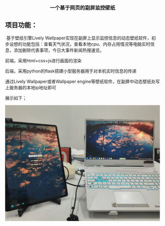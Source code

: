 ### <div align="center">一个基于网页的副屏监控壁纸</div>

## 项目功能：

​	基于壁纸引擎Lively Wallpaper实现在副屏上显示监控信息的动态壁纸软件，初步设想的功能包括：查看天气状况，查看本地cpu、内存占用情况等电脑实时信息，添加删除代表事项，今日大事件新闻热搜速览。

前端，采用html+css+js进行画面的渲染

后端，采用python的flask搭建小型服务器用于对本机实时信息的传递

通过Lively Wallpaper或者Wallpaper engine等壁纸软件，在副屏中动态壁纸处写上服务器的本地ip地址即可

展示如下；

![展示图片](./photo/show.jpg)
